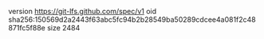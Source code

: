 version https://git-lfs.github.com/spec/v1
oid sha256:150569d2a2443f63abc5fc94b2b28549ba50289cdcee4a081f2c48871fc5f88e
size 2484
